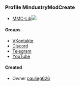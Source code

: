 ### Profile MindustryModCreate
* [MMC-Lib](https://github.com/MindustryModCreate/MMC-Lib)[![](https://jitpack.io/v/MindustryModCreate/MMC-Lib.svg)](https://jitpack.io/#MindustryModCreate/MMC-Lib)

#### Groups
- [VKontakte](https://vk.com/mindustry_mod_create)
- [Discord](https://discord.gg/ZHSspy78c5)
- [Telegram](https://t.me/mindustrymodcreate)
- [YouTube](https://youtube.com/channel/UCPYxdO8lng8-cUOuulaDtFw)

#### Created
- Owner [paulieg626](https://github.com/paulieg626)
